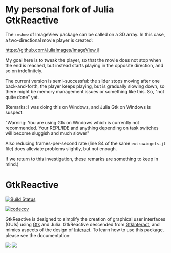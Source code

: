 # My personal fork of Julia GtkReactive

The `imshow` of ImageView package can be called on a 3D array. In this case, a two-directional movie player is created:

https://github.com/JuliaImages/ImageView.jl

My goal here is to tweak the player, so that the movie does not stop when the end is reached, but instead starts playing in the opposite direction, and so on indefinitely. 

The current version is semi-successful: the slider stops moving after one back-and-forth, 
the player keeps playing, but is gradually slowing down, so there might be memory management
issues or something like this. So, "not quite done" yet.

(Remarks: I was doing this on Windows, and Julia Gtk on Windows is suspect: 

"Warning: You are using Gtk on Windows which is currently not recommended. Your REPL/IDE and anything depending on task switches will become sluggish and much slower"

Also reducing frames-per-second rate (line 84 of the same `extrawidgets.jl` file) does alleviate problems slightly, but not enough.

If we return to this investigation, these remarks are something to keep in mind.)

# GtkReactive

[![Build Status](https://travis-ci.org/JuliaGizmos/GtkReactive.jl.svg?branch=master)](https://travis-ci.org/JuliaGizmos/GtkReactive.jl)

[![codecov](https://codecov.io/gh/JuliaGizmos/GtkReactive.jl/branch/master/graph/badge.svg)](https://codecov.io/gh/JuliaGizmos/GtkReactive.jl)

GtkReactive is designed to simplify the creation of graphical user interfaces (GUIs) using [Gtk](https://github.com/JuliaGraphics/Gtk.jl) and Julia.
GtkReactive descended from
[GtkInteract](https://github.com/jverzani/GtkInteract.jl), and mimics
aspects of the design of
[Interact](https://github.com/JuliaGizmos/Interact.jl). To learn how
to use this package, please see the documentation:

[![](https://img.shields.io/badge/docs-stable-blue.svg)](https://juliagizmos.github.io/GtkReactive.jl/stable)
[![](https://img.shields.io/badge/docs-latest-blue.svg)](https://juliagizmos.github.io/GtkReactive.jl/latest)
